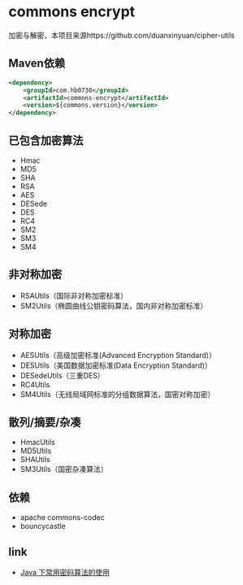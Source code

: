 #   commons encrypt
加密与解密，本项目来源https://github.com/duanxinyuan/cipher-utils
## Maven依赖
```xml
<dependency>
    <groupId>com.hb0730</groupId>
    <artifactId>commons-encrypt</artifactId>
    <version>${commons.version}</version>
</dependency>
```
## 已包含加密算法
+ Hmac
+ MD5
+ SHA
+ RSA
+ AES
+ DESede
+ DES
+ RC4
+ SM2
+ SM3
+ SM4
## 非对称加密
+ RSAUtils（国际非对称加密标准）
+ SM2Utils（椭圆曲线公钥密码算法，国内非对称加密标准）
## 对称加密
+ AESUtils（高级加密标准(Advanced Encryption Standard)）
+ DESUtils（美国数据加密标准(Data Encryption Standard)）
+ DESedeUtils（三重DES）
+ RC4Utils
+ SM4Utils（无线局域网标准的分组数据算法，国密对称加密）
## 散列/摘要/杂凑
+ HmacUtils
+ MD5Utils
+ SHAUtils
+ SM3Utils（国密杂凑算法）

## 依赖
+ apache commons-codec
+ bouncycastle

## link
+ [Java 下常用密码算法的使用](https://www.mingfer.cn/2019/09/29/use-bc-java/)
